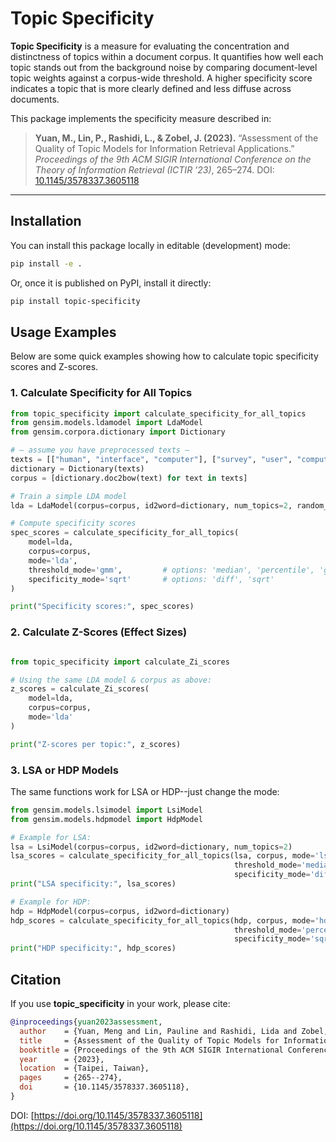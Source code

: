 # Topic Specificity

**Topic Specificity** is a measure for evaluating the concentration and distinctness of topics within a document corpus. It quantifies how well each topic stands out from the background noise by comparing document-level topic weights against a corpus-wide threshold. A higher specificity score indicates a topic that is more clearly defined and less diffuse across documents.

This package implements the specificity measure described in:

> **Yuan, M., Lin, P., Rashidi, L., & Zobel, J. (2023).** “Assessment of the Quality of Topic Models for Information Retrieval Applications.” *Proceedings of the 9th ACM SIGIR International Conference on the Theory of Information Retrieval (ICTIR ’23)*, 265–274. DOI: [10.1145/3578337.3605118](https://doi.org/10.1145/3578337.3605118)

---

## Installation

You can install this package locally in editable (development) mode:

```bash
pip install -e .
```

Or, once it is published on PyPI, install it directly:

```bash
pip install topic-specificity
```

## Usage Examples

Below are some quick examples showing how to calculate topic specificity scores and Z-scores.

### 1. Calculate Specificity for All Topics

```python
from topic_specificity import calculate_specificity_for_all_topics
from gensim.models.ldamodel import LdaModel
from gensim.corpora.dictionary import Dictionary

# — assume you have preprocessed texts —
texts = [["human", "interface", "computer"], ["survey", "user", "computer", "system"]]
dictionary = Dictionary(texts)
corpus = [dictionary.doc2bow(text) for text in texts]

# Train a simple LDA model
lda = LdaModel(corpus=corpus, id2word=dictionary, num_topics=2, random_state=42)

# Compute specificity scores
spec_scores = calculate_specificity_for_all_topics(
    model=lda,
    corpus=corpus,
    mode='lda',
    threshold_mode='gmm',         # options: 'median', 'percentile', 'gmm'
    specificity_mode='sqrt'       # options: 'diff', 'sqrt'
)

print("Specificity scores:", spec_scores)
```

### 2. Calculate Z-Scores (Effect Sizes)

```python

from topic_specificity import calculate_Zi_scores

# Using the same LDA model & corpus as above:
z_scores = calculate_Zi_scores(
    model=lda,
    corpus=corpus,
    mode='lda'
)

print("Z-scores per topic:", z_scores)

```

### 3. LSA or HDP Models
The same functions work for LSA or HDP--just change the mode:
```python
from gensim.models.lsimodel import LsiModel
from gensim.models.hdpmodel import HdpModel

# Example for LSA:
lsa = LsiModel(corpus=corpus, id2word=dictionary, num_topics=2)
lsa_scores = calculate_specificity_for_all_topics(lsa, corpus, mode='lsa',
                                                  threshold_mode='median',
                                                  specificity_mode='diff')
print("LSA specificity:", lsa_scores)

# Example for HDP:
hdp = HdpModel(corpus=corpus, id2word=dictionary)
hdp_scores = calculate_specificity_for_all_topics(hdp, corpus, mode='hdp',
                                                  threshold_mode='percentile',
                                                  specificity_mode='sqrt')
print("HDP specificity:", hdp_scores)

```

## Citation

If you use **topic\_specificity** in your work, please cite:

```bibtex
@inproceedings{yuan2023assessment,
  author    = {Yuan, Meng and Lin, Pauline and Rashidi, Lida and Zobel, Justin},
  title     = {Assessment of the Quality of Topic Models for Information Retrieval Applications},
  booktitle = {Proceedings of the 9th ACM SIGIR International Conference on the Theory of Information Retrieval (ICTIR ’23)},
  year      = {2023},
  location  = {Taipei, Taiwan},
  pages     = {265--274},
  doi       = {10.1145/3578337.3605118},
}
```

DOI: [https://doi.org/10.1145/3578337.3605118](https://doi.org/10.1145/3578337.3605118)


